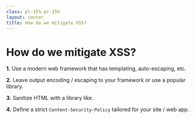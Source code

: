 ```yaml
---
class: pl-15% pr-15%
layout: center
title: How do we mitigate XSS?
---
```

<h1>How do we mitigate XSS?</h1>

<Transform scale="1">

<b>1.</b> Use a <span class="color:accent">modern web framework</span> that has templating, auto-escaping, etc.

<Citation
  citeHref="https://cheatsheetseries.owasp.org/cheatsheets/Cross_Site_Scripting_Prevention_Cheat_Sheet.html#framework-security"
  citeText="Cross Site Scripting Prevention Cheat Sheet (Framework Security)">
  <template v-slot:quote>
    <p slot="quote">
      When you use a modern web framework, you need to know how your framework prevents XSS and where it has gaps. There will be times where you need to do something outside the protection provided by your framework, which means that Output Encoding and HTML Sanitization can be critical.
    </p>
  </template>
</Citation>

<b>2.</b> Leave <span class="color:accent">output encoding / escaping</span> to your framework or use a popular library.

<b>3.</b> <span class="color:accent">Sanitize HTML</span> with a library like <Anchor href="https://github.com/cure53/DOMPurify" text="DOMPurify" alt="DOMPurify GitHub repo" />.

<b>4.</b> Define a strict <span class="color:accent"><code>Content-Security-Policy</code></span> tailored for your site / web app.

<Citation
  citeHref="https://cheatsheetseries.owasp.org/cheatsheets/Cross_Site_Scripting_Prevention_Cheat_Sheet.html#sole-reliance-on-content-security-policy-csp-headers"
  citeText="Cross Site Scripting Prevention Cheat Sheet (Common Anti-patterns)">
  <template v-slot:quote>
    <div slot="quote">
      <p>In the context of XSS defense, CSP works best when it it is:</p>
      <ul>
        <li>Used as a defense-in-depth technique.</li>
        <li>Customized for each individual application rather than being deployed as a one-size-fits-all solution.</li>
      </ul>
    </div>
  </template>
</Citation>

</Transform>

<!--
In order for an XSS attack to be successful, an attacker must be able to to insert and execute malicious content in a webpage. Thus, all variables in a web application needs to be protected. Ensuring that all variables go through validation and are then escaped or sanitized is known as perfect injection resistance.

Frameworks steer developers towards good security practices and help mitigate XSS by using templating, auto-escaping, and more.

Aaron Bedra at Clojure/west 2014 says that Clojure web apps are among the worst he has seen, in terms of web security. They were often at the same level of PHP apps that use no framework. It's because often Clojure developers use many small libraries instead of big frameworks.

When you wish to display data as the user typed it in, start with your framework’s default output encoding protection. Automatic [encoding and escaping functions](https://owasp.org/www-project-proactive-controls/v3/en/c4-encode-escape-data) are built into most frameworks.

If you're not using a framework or need to cover gaps in the framework then you should use an output encoding library.

For example, if a user enters <script>alert('XSS')</script> into a comment field, and the web application displays it without output encoding, the browser will execute the script and show an alert message. 

When we do output encoding we need to consider these contexts:

- HTML contexts
- HTML attribute contexts
- JS contexts
- CSS contexts
- URL contexts

Output encoding is not perfect. It will not always prevent XSS. These locations are known as [dangerous contexts](https://cheatsheetseries.owasp.org/cheatsheets/Cross_Site_Scripting_Prevention_Cheat_Sheet.html#dangerous-contexts).

See [XSS Experimental Minimal Encoding Rules](https://wiki.owasp.org/index.php/XSS_Experimental_Minimal_Encoding_Rules).

Cross-Site Scripting (XSS) is a misnomer. Originally this term was derived from early versions of the attack that were primarily focused on stealing data cross-site. Since then, the term has widened to include injection of basically any content.
-->
